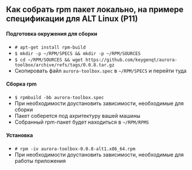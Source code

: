 ## Как собрать rpm пакет локально, на примере спецификации для ALT Linux (P11)

#### Подготовка окружения для сборки
* `# apt-get install rpm-build`
* `$ mkdir -p ~/RPM/SPECS && mkdir -p ~/RPM/SOURCES`
* `$ cd ~/RPM/SOURCES && wget https://github.com/keygenqt/aurora-toolbox/archive/refs/tags/0.0.8.tar.gz`
* Скопировать файл `aurora-toolbox.spec` в `~/RPM/SPECS` и перейти туда

#### Сборка rpm
* `$ rpmbuild -bb aurora-toolbox.spec`
* При необходимости доустановить зависимости, необходимые для сборки
* Пакет соберется под ахритектуру вашей машины
* Собранный rpm-пакет будет находиться в `~/RPM/RPMS`

#### Установка
* `# rpm -iv aurora-toolbox-0.0.8-alt1.x86_64.rpm`
* При необходимости доустановить зависимости, необходимые для работы приложения